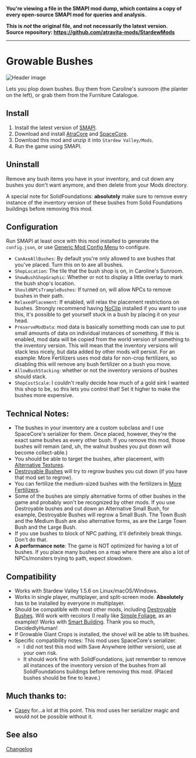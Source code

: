 **You're viewing a file in the SMAPI mod dump, which contains a copy of every open-source SMAPI mod
for queries and analysis.**

**This is _not_ the original file, and not necessarily the latest version.**  
**Source repository: https://github.com/atravita-mods/StardewMods**

----

Growable Bushes
===========================
![Header image](docs/scroll.gif)

Lets you plop down bushes. Buy them from Caroline's sunroom (the planter on the left), or grab them from the Furniture Catalogue.

## Install

1. Install the latest version of [SMAPI](https://smapi.io).
2. Download and install [AtraCore](https://www.nexusmods.com/stardewvalley/mods/12932) and [SpaceCore](https://www.nexusmods.com/stardewvalley/mods/1348).
2. Download this mod and unzip it into `Stardew Valley/Mods`.
3. Run the game using SMAPI.

## Uninstall
Remove any bush items you have in your inventory, and cut down any bushes you don't want anymore, and then delete from your Mods directory.

A special note for SolidFoundations: **absolutely** make sure to remove every instance of the inventory version of these bushes from Solid Foundations buildings before removing this mod.

## Configuration
Run SMAPI at least once with this mod installed to generate the `config.json`, or use [Generic Mod Config Menu](https://www.nexusmods.com/stardewvalley/mods/5098) to configure.
* `CanAxeAllBushes`: By default you're only allowed to axe bushes that you've placed. Turn this on to axe all bushes.
* `ShopLocation`: The tile that the bush shop is on, in Caroline's Sunroom.
* `ShowBushShopGraphic`: Whether or not to display a little overlay to mark the bush shop's location.
* `ShouldNPCsTrampleBushes`: If turned on, will allow NPCs to remove bushes in their path.
* `RelaxedPlacement`: If enabled, will relax the placement restrictions on bushes. Strongly recommend having [NoClip](https://www.nexusmods.com/stardewvalley/mods/3900) installed if you want to use this, it's possible to get yourself stuck in a bush by placing it on your head.
* `PreserveModData`: mod data is basically something mods can use to put small amounts of data on individual instances of something. If this is enabled, mod data will be copied from the world version of something to the inventory version. This will mean that the inventory versions will stack less nicely, but data added by other mods will persist. For an example: More Fertilizers uses mod data for non-crop fertilizers, so disabling this will remove any bush fertilizer on a bush you move.
* `AllowBushStacking`: whether or not the inventory versions of bushes should stack.
* `ShopCostScale`: I couldn't really decide how much of a gold sink I wanted this shop to be, so this lets you control that! Set it higher to make the bushes more expensive.

## Technical Notes:
* The bushes in your inventory are a custom subclass and I use SpaceCore's serializer for them. Once placed, however, they're the exact same bushes as every other bush. If you remove this mod, those bushes will remain (and, uh, the walnut bushes you put down will become collect-able.)
* You should be able to target the bushes, after placement, with [Alternative Textures](https://www.nexusmods.com/stardewvalley/mods/9246).
* [Destroyable Bushes](https://www.nexusmods.com/stardewvalley/mods/6304) will try to regrow bushes you cut down (if you have that mod set to regrow).
* You can fertilize the medium-sized bushes with the fertilizers in [More Fertilizers](../MoreFertilizers/MoreFertilizers).
* Some of the bushes are simply alternative forms of other bushes in the game and probably won't be recognized by other mods. If you use Destroyable bushes and cut down an Alternative Small Bush, for example, Destroyable Bushes will regrow a Small Bush. The Town Bush and the Medium Bush are also alternative forms, as are the Large Town Bush and the Large Bush.
* If you use bushes to block of NPC pathing, it'll definitely break things. Don't do that.
* **A performance note**: The game is NOT optimized for having a lot of bushes. If you place many bushes on a map where there are also a lot of NPCs/monsters trying to path, expect slowdown.

## Compatibility

* Works with Stardew Valley 1.5.6 on Linux/macOS/Windows.
* Works in single player, multiplayer, and split-screen mode. **Absolutely** has to be installed by everyone in multiplayer.
* Should be compatible with most other mods, including [Destroyable Bushes](https://www.nexusmods.com/stardewvalley/mods/6304). Will work with recolors (I really like [Simple Foliage](https://www.nexusmods.com/stardewvalley/mods/8164), as an example)! Works with [Smart Building](https://www.nexusmods.com/stardewvalley/mods/11158?tab=description). Thank you so much, DecidedlyHuman!
* If Growable Giant Crops is installed, the shovel will be able to lift bushes.
* Specific compatibility notes: This mod uses SpaceCore's serializer.
    - I did not test this mod with Save Anywhere (either version), use at your own risk.
    - It should work fine with SolidFoundations, just remember to remove all instances of the inventory version of the bushes from all SolidFoundations buildings before removing this mod. (Placed bushes should be fine to leave.)

## Much thanks to:
* [Casey](https://www.nexusmods.com/stardewvalley/users/34250790) for...a lot at this point. This mod uses her serializer magic and would not be possible without it.

## See also

[Changelog](docs/changelog.md)

